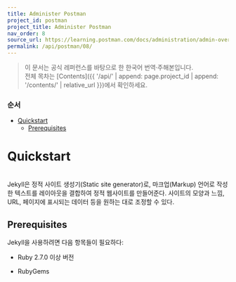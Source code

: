 ```yaml
---
title: Administer Postman
project_id: postman
project_title: Administer Postman
nav_order: 8
source_url: https://learning.postman.com/docs/administration/admin-overview/
permalink: /api/postman/08/
---
```


> 이 문서는 공식 레퍼런스를 바탕으로 한 한국어 번역·주해본입니다.  
> 전체 목차는 [Contents]({{ '/api/' | append: page.project_id | append: '/contents/' | relative_url }})에서 확인하세요.


### 순서

- [Quickstart](#quickstart)
  - [Prerequisites](#prerequisites)


# Quickstart
<br>
Jekyll은 정적 사이트 생성기(Static site generator)로, 마크업(Markup) 언어로 작성한 텍스트를 레이아웃을 결합하여 정적 웹사이트를 만들어준다. 사이트의 모양과 느낌, URL, 페이지에 표시되는 데이터 등을 원하는 대로 조정할 수 있다.

## Prerequisites
Jekyll을 사용하려면 다음 항목들이 필요하다:

- Ruby 2.7.0 이상 버전
  
- RubyGems
  